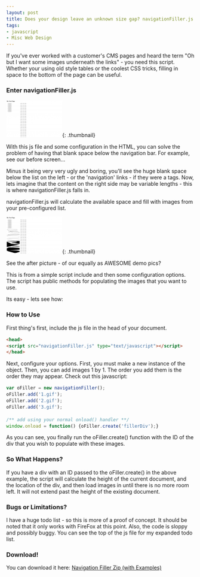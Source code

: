 ```yaml
---
layout: post
title: Does your design leave an unknown size gap? navigationFiller.js!
tags:
- javascript
- Misc Web Design
---
```

If you've ever worked with a customer's CMS pages and heard the term "Oh but I want some images underneath the links" - you need this script.  Whether your using old style tables or the coolest CSS tricks, filling in space to the bottom of the page can be useful.

### Enter navigationFiller.js

[![](/uploads/2008/1-150x99.png)](/uploads/2008/1-150x99.png){: .thumbnail}

With this js file and some configuration in the HTML, you can solve the problem of having that blank space below the navigation bar.  For example, see our before screen...

Minus it being very very ugly and boring, you'll see the huge blank space below the list on the left - or the 'navigation' links - if they were a tags.  Now, lets imagine that the content on the right side may be variable lengths - this is where navigationFiller.js falls in.

navigationFiller.js will calculate the available space and fill with images from your pre-configured list.

[![](/uploads/2008/2-150x99.png)](/uploads/2008/2-150x99.png){: .thumbnail}

See the after picture - of our equally as AWESOME demo pics?

This is from a simple script include and then some configuration options.  The script has public methods for populating the images that you want to use.

Its easy - lets see how:

### How to Use

First thing's first, include the js file in the head of your document.

```html
<head>
<script src="navigationFiller.js" type="text/javascript"></script>
</head>
```

Next, configure your options.  First, you must make a new instance of the object.  Then, you can add images 1 by 1.  The order you add them is the order they may appear.  Check out this javascript:

```javascript
var oFiller = new navigationFiller();
oFiller.add('1.gif');
oFiller.add('2.gif');
oFiller.add('3.gif');

/** add using your normal onload() handler **/
window.onload = function() {oFiller.create('fillerDiv');}
```

As you can see, you finally run the oFiller.create() function with the ID of the div that you wish to populate with these images.

### So What Happens?

If you have a div with an ID passed to the oFiller.create() in the above example, the script will calculate the height of the current document, and the location of the div, and then load images in until there is no more room left.  It will not extend past the height of the existing document.

### Bugs or Limitations?

I have a huge todo list - so this is more of a proof of concept.  It should be noted that it only works with FireFox at this point.  Also, the code is sloppy and possibly buggy.  You can see the top of the js file for my expanded todo list.

### Download!

You can download it here: [Navigation Filler Zip (with Examples)](/uploads/2008/navigationfiller.zip)
